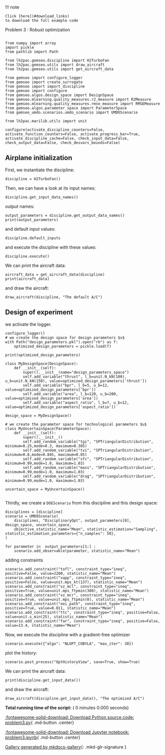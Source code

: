 
<!--
 DO NOT EDIT.
 THIS FILE WAS AUTOMATICALLY GENERATED BY mkdocs-gallery.
 TO MAKE CHANGES, EDIT THE SOURCE PYTHON FILE:
 "docs/scripts/project/problem3.py"
 LINE NUMBERS ARE GIVEN BELOW.
-->

!!! note

    Click [here](#download_links)
    to download the full example code


Problem 3 : Robust optimization

<!-- GENERATED FROM PYTHON SOURCE LINES 6-28 -->

```{.python }

from numpy import array
import pickle
from pathlib import Path

from lh2pac.gemseo.discipline import H2TurboFan
from lh2pac.gemseo.utils import draw_aircraft
from lh2pac.gemseo.utils import get_aircraft_data

from gemseo import configure_logger
from gemseo import create_surrogate
from gemseo import import_discipline
from gemseo import configure
from gemseo.algos.design_space import DesignSpace
from gemseo.mlearning.quality_measures.r2_measure import R2Measure
from gemseo.mlearning.quality_measures.rmse_measure import RMSEMeasure
from gemseo.algos.parameter_space import ParameterSpace
from gemseo_umdo.scenarios.umdo_scenario import UMDOScenario

from lh2pac.marilib.utils import unit

configure(activate_discipline_counters=False, activate_function_counters=False, activate_progress_bar=True, activate_discipline_cache=False, check_input_data=False, check_output_data=False, check_desvars_bounds=False)
```

<!-- GENERATED FROM PYTHON SOURCE LINES 29-31 -->

## Airplane initialization
First, we instantiate the discipline:

<!-- GENERATED FROM PYTHON SOURCE LINES 31-33 -->

```{.python }
discipline = H2TurboFan()

```

<!-- GENERATED FROM PYTHON SOURCE LINES 34-36 -->

Then,
we can have a look at its input names:

<!-- GENERATED FROM PYTHON SOURCE LINES 36-38 -->

```{.python }
discipline.get_input_data_names()

```

<!-- GENERATED FROM PYTHON SOURCE LINES 39-40 -->

output names:

<!-- GENERATED FROM PYTHON SOURCE LINES 40-43 -->

```{.python }
output_parameters = discipline.get_output_data_names()
print(output_parameters)

```

<!-- GENERATED FROM PYTHON SOURCE LINES 44-45 -->

and default input values:

<!-- GENERATED FROM PYTHON SOURCE LINES 45-47 -->

```{.python }
discipline.default_inputs

```

<!-- GENERATED FROM PYTHON SOURCE LINES 48-49 -->

and execute the discipline with these values:

<!-- GENERATED FROM PYTHON SOURCE LINES 49-51 -->

```{.python }
discipline.execute()

```

<!-- GENERATED FROM PYTHON SOURCE LINES 52-53 -->

We can print the aircraft data:

<!-- GENERATED FROM PYTHON SOURCE LINES 53-56 -->

```{.python }
aircraft_data = get_aircraft_data(discipline)
print(aircraft_data)

```

<!-- GENERATED FROM PYTHON SOURCE LINES 57-58 -->

and draw the aircraft:

<!-- GENERATED FROM PYTHON SOURCE LINES 58-60 -->

```{.python }
draw_aircraft(discipline, "The default A/C")

```

<!-- GENERATED FROM PYTHON SOURCE LINES 61-63 -->

## Design of experiment
we activate the logger.

<!-- GENERATED FROM PYTHON SOURCE LINES 63-93 -->

```{.python }
configure_logger()
# we create the design space for design parameters $x$
with Path("design_parameters.pkl").open("rb") as f:
    optimized_design_parameters = pickle.load(f)

print(optimized_design_parameters)

class MyDesignSpace(DesignSpace):
    def __init__(self):
        super().__init__(name="design_parameters_space")
        self.add_variable("thrust", l_b=unit.N_kN(100), u_b=unit.N_kN(150), value=optimized_design_parameters['thrust'])
        self.add_variable("bpr", l_b=5, u_b=12, value=optimized_design_parameters['bpr'])
        self.add_variable("area", l_b=120, u_b=200, value=optimized_design_parameters['area'])
        self.add_variable("aspect_ratio", l_b=7, u_b=12, value=optimized_design_parameters['aspect_ratio'])

design_space = MyDesignSpace()

# we create the parameter space for technological parameters $u$      
class MyUncertainSpace(ParameterSpace):
    def __init__(self):
        super().__init__()
        self.add_random_variable("tgi", "SPTriangularDistribution", minimum=0.25,mode=0.3, maximum=0.305)
        self.add_random_variable("tvi", "SPTriangularDistribution", minimum=0.8,mode=0.845, maximum=0.85)
        self.add_random_variable("sfc", "SPTriangularDistribution", minimum=0.99,mode=1.0, maximum=1.03)
        self.add_random_variable("mass", "SPTriangularDistribution", minimum=0.99,mode=1.0, maximum=1.03)
        self.add_random_variable("drag", "SPTriangularDistribution", minimum=0.99,mode=1.0, maximum=1.03)
        
uncertain_space = MyUncertainSpace()


```

<!-- GENERATED FROM PYTHON SOURCE LINES 94-96 -->

Thirdly,
we create a `DOEScenario` from this discipline and this design space:

<!-- GENERATED FROM PYTHON SOURCE LINES 96-105 -->

```{.python }
disciplines = [discipline]
scenario = UMDOScenario(
    disciplines, "DisciplinaryOpt", output_parameters[0], design_space, uncertain_space,
    objective_statistic_name="Mean", statistic_estimation="Sampling", statistic_estimation_parameters={"n_samples": 50},
)

for parameter in  output_parameters[1:] :
    scenario.add_observable(parameter, statistic_name="Mean")

```

<!-- GENERATED FROM PYTHON SOURCE LINES 106-107 -->

adding constraints

<!-- GENERATED FROM PYTHON SOURCE LINES 107-115 -->

```{.python }
scenario.add_constraint("tofl", constraint_type="ineq", positive=False, value=2200, statistic_name="Mean")
scenario.add_constraint("vapp", constraint_type="ineq", positive=False, value=unit.mps_kt(137), statistic_name="Mean")
scenario.add_constraint("vz_mcl", constraint_type="ineq", positive=True, value=unit.mps_ftpmin(300), statistic_name="Mean")
scenario.add_constraint("vz_mcr", constraint_type="ineq", positive=True, value=unit.mps_ftpmin(0), statistic_name="Mean")
scenario.add_constraint("oei_path", constraint_type="ineq", positive=True, value=0.011, statistic_name="Mean")
scenario.add_constraint("ttc", constraint_type="ineq", positive=False, value=unit.s_min(25), statistic_name="Mean")
scenario.add_constraint("far", constraint_type="ineq", positive=False, value=13.4, statistic_name="Mean")

```

<!-- GENERATED FROM PYTHON SOURCE LINES 116-118 -->

Now,
we execute the discipline with a gradient-free optimizer

<!-- GENERATED FROM PYTHON SOURCE LINES 118-120 -->

```{.python }
scenario.execute({"algo": "NLOPT_COBYLA", "max_iter": 30})

```

<!-- GENERATED FROM PYTHON SOURCE LINES 121-122 -->

plot the history:

<!-- GENERATED FROM PYTHON SOURCE LINES 122-123 -->

```{.python }
scenario.post_process("OptHistoryView", save=True, show=True)
```

<!-- GENERATED FROM PYTHON SOURCE LINES 126-127 -->

We can print the aircraft data:

<!-- GENERATED FROM PYTHON SOURCE LINES 127-129 -->

```{.python }
print(discipline.get_input_data())

```

<!-- GENERATED FROM PYTHON SOURCE LINES 130-131 -->

and draw the aircraft:

<!-- GENERATED FROM PYTHON SOURCE LINES 131-133 -->

```{.python }
draw_aircraft(discipline.get_input_data(), "The optimized A/C")

```


**Total running time of the script:** ( 0 minutes  0.000 seconds)

<div id="download_links"></div>



[:fontawesome-solid-download: Download Python source code: problem3.py](./problem3.py){ .md-button .center}

[:fontawesome-solid-download: Download Jupyter notebook: problem3.ipynb](./problem3.ipynb){ .md-button .center}


[Gallery generated by mkdocs-gallery](https://mkdocs-gallery.github.io){: .mkd-glr-signature }
